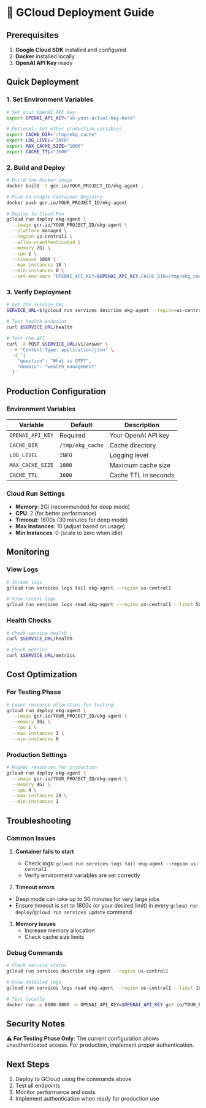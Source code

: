 # 🚀 GCloud Deployment Guide

## Prerequisites

1. **Google Cloud SDK** installed and configured
2. **Docker** installed locally
3. **OpenAI API Key** ready

## Quick Deployment

### 1. Set Environment Variables

```bash
# Set your OpenAI API key
export OPENAI_API_KEY="sk-your-actual-key-here"

# Optional: Set other production variables
export CACHE_DIR="/tmp/ekg_cache"
export LOG_LEVEL="INFO"
export MAX_CACHE_SIZE="1000"
export CACHE_TTL="3600"
```

### 2. Build and Deploy

```bash
# Build the Docker image
docker build -t gcr.io/YOUR_PROJECT_ID/ekg-agent .

# Push to Google Container Registry
docker push gcr.io/YOUR_PROJECT_ID/ekg-agent

# Deploy to Cloud Run
gcloud run deploy ekg-agent \
  --image gcr.io/YOUR_PROJECT_ID/ekg-agent \
  --platform managed \
  --region us-central1 \
  --allow-unauthenticated \
  --memory 2Gi \
  --cpu 2 \
  --timeout 1800 \
  --max-instances 10 \
  --min-instances 0 \
  --set-env-vars "OPENAI_API_KEY=$OPENAI_API_KEY,CACHE_DIR=/tmp/ekg_cache,LOG_LEVEL=INFO"
```

### 3. Verify Deployment

```bash
# Get the service URL
SERVICE_URL=$(gcloud run services describe ekg-agent --region=us-central1 --format="value(status.url)")

# Test health endpoint
curl $SERVICE_URL/health

# Test the API
curl -X POST $SERVICE_URL/v1/answer \
  -H "Content-Type: application/json" \
  -d '{
    "question": "What is OTP?",
    "domain": "wealth_management"
  }'
```

## Production Configuration

### Environment Variables

| Variable | Default | Description |
|----------|---------|-------------|
| `OPENAI_API_KEY` | Required | Your OpenAI API key |
| `CACHE_DIR` | `/tmp/ekg_cache` | Cache directory |
| `LOG_LEVEL` | `INFO` | Logging level |
| `MAX_CACHE_SIZE` | `1000` | Maximum cache size |
| `CACHE_TTL` | `3600` | Cache TTL in seconds |

### Cloud Run Settings

- **Memory**: 2Gi (recommended for deep mode)
- **CPU**: 2 (for better performance)
- **Timeout**: 1800s (30 minutes for deep mode)
- **Max Instances**: 10 (adjust based on usage)
- **Min Instances**: 0 (scale to zero when idle)

## Monitoring

### View Logs

```bash
# Stream logs
gcloud run services logs tail ekg-agent --region us-central1

# View recent logs
gcloud run services logs read ekg-agent --region us-central1 --limit 50
```

### Health Checks

```bash
# Check service health
curl $SERVICE_URL/health

# Check metrics
curl $SERVICE_URL/metrics
```

## Cost Optimization

### For Testing Phase

```bash
# Lower resource allocation for testing
gcloud run deploy ekg-agent \
  --image gcr.io/YOUR_PROJECT_ID/ekg-agent \
  --memory 1Gi \
  --cpu 1 \
  --max-instances 3 \
  --min-instances 0
```

### Production Settings

```bash
# Higher resources for production
gcloud run deploy ekg-agent \
  --image gcr.io/YOUR_PROJECT_ID/ekg-agent \
  --memory 4Gi \
  --cpu 4 \
  --max-instances 20 \
  --min-instances 1
```

## Troubleshooting

### Common Issues

1. **Container fails to start**
   - Check logs: `gcloud run services logs tail ekg-agent --region us-central1`
   - Verify environment variables are set correctly

2. **Timeout errors**
  - Deep mode can take up to 30 minutes for very large jobs
  - Ensure timeout is set to 1800s (or your desired limit) in every `gcloud run deploy`/`gcloud run services update` command

3. **Memory issues**
   - Increase memory allocation
   - Check cache size limits

### Debug Commands

```bash
# Check service status
gcloud run services describe ekg-agent --region us-central1

# View detailed logs
gcloud run services logs read ekg-agent --region us-central1 --limit 100

# Test locally
docker run -p 8080:8080 -e OPENAI_API_KEY=$OPENAI_API_KEY gcr.io/YOUR_PROJECT_ID/ekg-agent
```

## Security Notes

⚠️ **For Testing Phase Only**: The current configuration allows unauthenticated access. For production, implement proper authentication.

## Next Steps

1. Deploy to GCloud using the commands above
2. Test all endpoints
3. Monitor performance and costs
4. Implement authentication when ready for production use
